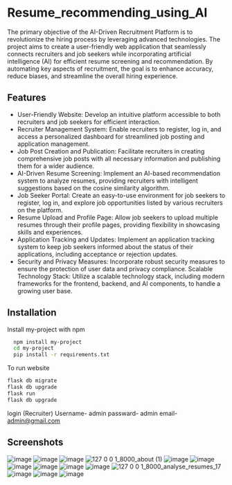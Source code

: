 
# Resume_recommending_using_AI

The primary objective of the AI-Driven Recruitment Platform is to revolutionize the hiring process by leveraging advanced technologies. The project aims to create a user-friendly web application that seamlessly connects recruiters and job seekers while incorporating artificial intelligence (AI) for efficient resume screening and recommendation. By automating key aspects of recruitment, the goal is to enhance accuracy, reduce biases, and streamline the overall hiring experience.


## Features

-	User-Friendly Website:
Develop an intuitive platform accessible to both recruiters and job seekers for efficient interaction.
-   Recruiter Management System:
Enable recruiters to register, log in, and access a personalized dashboard for streamlined job posting and application management.
-	Job Post Creation and Publication:
Facilitate recruiters in creating comprehensive job posts with all necessary information and publishing them for a wider audience.
-	AI-Driven Resume Screening:
Implement an AI-based recommendation system to analyze resumes, providing recruiters with intelligent suggestions based on the cosine similarity algorithm.
-	Job Seeker Portal:
Create an easy-to-use environment for job seekers to register, log in, and explore job opportunities listed by various recruiters on the platform.
-	Resume Upload and Profile Page:
Allow job seekers to upload multiple resumes through their profile pages, providing flexibility in showcasing skills and experiences.
-	Application Tracking and Updates:
Implement an application tracking system to keep job seekers informed about the status of their applications, including acceptance or rejection updates.
-	Security and Privacy Measures:
Incorporate robust security measures to ensure the protection of user data and privacy compliance.
	Scalable Technology Stack:
Utilize a scalable technology stack, including modern frameworks for the frontend, backend, and AI components, to handle a growing user base.



## Installation

Install my-project with npm

```bash
  npm install my-project
  cd my-project
  pip install -r requirements.txt
```
 To run website
```bash
flask db migrate
flask db upgrade
flask run
flask db upgrade
```
login (Recruiter)
Username- admin
passward- admin
email- admin@gmail.com

## Screenshots
![image](https://github.com/Shivam9648/Resume_recommending_using_AI/assets/140846983/bf88efd5-a790-4104-9a98-7cd2089b0087)
![image](https://github.com/Shivam9648/Resume_recommending_using_AI/assets/140846983/01b61a32-a8e9-4aef-845c-f2d7caf39eae)
![image](https://github.com/Shivam9648/Resume_recommending_using_AI/assets/140846983/c6182052-f3ed-4725-ac23-a3410031772a)
![127 0 0 1_8000_about (1)](https://github.com/Shivam9648/Resume_recommending_using_AI/assets/140846983/7c7b24d0-dc88-4b1b-9e25-679318db351f)
![image](https://github.com/Shivam9648/Resume_recommending_using_AI/assets/140846983/91db00b7-f388-4afe-979b-beeb2dda200c)
![image](https://github.com/Shivam9648/Resume_recommending_using_AI/assets/140846983/91220525-b633-4315-9bab-ca64abef4ed7)
![image](https://github.com/Shivam9648/Resume_recommending_using_AI/assets/140846983/7b0f6ba1-6e1e-4237-9e34-97e87f5a0ded)
![image](https://github.com/Shivam9648/Resume_recommending_using_AI/assets/140846983/e303ea13-8161-435d-a088-0692c5c4caa0)
![image](https://github.com/Shivam9648/Resume_recommending_using_AI/assets/140846983/7841c8ff-b8f7-46e0-9fcb-16d3a02fc392)
![image](https://github.com/Shivam9648/Resume_recommending_using_AI/assets/140846983/f58106a4-fda3-49b2-9c1a-7b19b3ee42b4)
![127 0 0 1_8000_analyse_resumes_17](https://github.com/Shivam9648/Resume_recommending_using_AI/assets/140846983/c3425b54-b051-4090-a299-e03353e6e1b4)
![image](https://github.com/Shivam9648/Resume_recommending_using_AI/assets/140846983/e259c7f9-d8be-43a7-92d9-9386c8fd6d04)
![image](https://github.com/Shivam9648/Resume_recommending_using_AI/assets/140846983/41540d07-1f07-4e91-bb95-b32db8418bdc)
![image](https://github.com/Shivam9648/Resume_recommending_using_AI/assets/140846983/bcab19e8-74aa-4411-9a90-f1df5e0df0f8)


